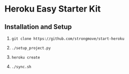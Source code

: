 # Heroku Easy Starter Kit

## Installation and Setup
1. `git clone https://github.com/strongmove/start-heroku`

2. `./setup_project.py`

3. `heroku create`

4. `./sync.sh`
